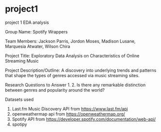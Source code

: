 # project1
project 1 EDA analysis

Group Name: 
Spotify Wrappers

Team Members: 
Jackson Parris, Jordon Moses, Madison Lusane, Marquesia Atwater, Wilson Chira
 
Project Title: 
Exploratory Data Analysis on Characteristics of Online Streaming Music 

Project Description/Outline:
A discovery into underlying trends and patterns that shape the types of genres accessed via music streaming sites.
 
Research Questions to Answer
1. 
2.	Is there any remarkable distinction between genres and popularity around the world? 


Datasets used

1. Last.fm Music Discovery API from https://www.last.fm/api 
2. openweathermap api from https://openweathermap.org/
3. Spotify API from https://developer.spotify.com/documentation/web-api/
4. spotipy

